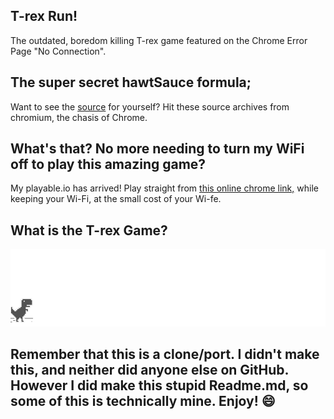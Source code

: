 ## T-rex Run!
The outdated, boredom killing T-rex game featured on the Chrome Error Page "No Connection".

## The super secret hawtSauce formula;
Want to see the [source](https://cs.chromium.org/chromium/src/components/neterror/resources/offline.js?q=t-rex+package:%5Echromium$&dr=C&l=7) for yourself? Hit these source archives from chromium, the chasis of Chrome.

## What's that? No more needing to turn my WiFi off to play this amazing game?
My playable.io has arrived!
Play straight from [this online chrome link,](https://retr0gr4d3.github.io/WhatThatTrexDo/) while keeping your Wi-Fi, at the small cost of your Wi-fe.

## What is the T-rex Game?
![ITSJUSTAGAME](assets/screenshot.gif)

## Remember that this is a clone/port. I didn't make this, and neither did anyone else on GitHub. However I did make this stupid Readme.md, so some of this is technically mine. Enjoy! :smile:
